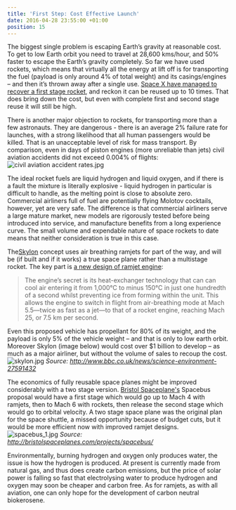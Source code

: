 ```yaml
---
title: 'First Step: Cost Effective Launch'
date: 2016-04-28 23:55:00 +01:00
position: 15
---
```


The biggest single problem is escaping Earth’s gravity at reasonable cost. To get to low Earth orbit you need to travel at 28,600 kms/hour, and 50% faster to escape the Earth’s gravity completely. So far we have used rockets, which means that virtually all the energy at lift off is for transporting the fuel (payload is only around 4% of total weight) and its casings/engines – and then it’s thrown away after a single use. [Space X have managed to recover a first stage rocket](http://spaceflightnow.com/2015/12/22/watch-spacex-recover-booster/), and reckon it can be reused up to 10 times. That does bring down the cost, but even with complete first and second stage reuse it will still be high.

There is another major objection to rockets, for transporting more than a few astronauts. They are dangerous - there is an average 2% failure rate for launches, with a strong likelihood that all human passengers would be killed. That is an unacceptable level of risk for mass transport. By comparison, even in days of piston engines (more unreliable than jets) civil aviation accidents did not exceed 0.004% of flights:
![civil aviation accident rates.jpg](/uploads/civil%20aviation%20accident%20rates.jpg)

The ideal rocket fuels are liquid hydrogen and liquid oxygen, and if there is a fault the mixture is literally explosive -  liquid hydrogen in particular is difficult to handle, as the melting point is close to absolute zero. Commercial airliners full of fuel are potentially flying Molotov cocktails, however, yet are very safe. The difference is that commercial airliners serve a large mature market, new models are rigorously tested before being introduced into service, and manufacture benefits from a long experience curve. The small volume and expendable nature of space rockets to date means that neither consideration is true in this case.  

 The[Skylon](https://en.wikipedia.org/wiki/Skylon_(spacecraft)) concept  uses air breathing ramjets for part of the way, and will be (if built and if it works) a true space plane rather than a multistage rocket.  The key part is [a new design of ramjet engine](http://www.reactionengines.co.uk/press_release.html):

> The engine’s secret is its heat-exchanger technology that can can cool air entering it from 1,000°C to minus 150°C in just one hundredth of a second whilst preventing ice from forming within the unit. This allows the engine to switch in flight from air-breathing mode at Mach 5.5—twice as fast as a jet—to that of a rocket engine, reaching Mach 25, or 7.5 km per second.

Even this proposed vehicle has propellant for 80% of its weight, and the payload is only 5% of the vehicle weight – and that is only to low earth orbit. Moreover Skylon (image below) would cost over $1 billion to develop – as much as a major airliner, but without the volume of sales to recoup the cost.
![skylon.jpg](/uploads/skylon.jpg)
*Source: http://www.bbc.co.uk/news/science-environment-27591432*

The economics of fully reusable space planes might be improved considerably with a two stage version. [Bristol Spaceplane's](http://bristolspaceplanes.com/projects/spacebus/) Spacebus proposal would have a first stage which would go up to Mach 4 with ramjets, then to Mach 6 with rockets, then release the second stage which would go to orbital velocity. A two stage space plane was the original plan for the space shuttle, a missed opportunity because of budget cuts, but it would be more efficient now with improved ramjet designs.
![spacebus_1.jpg](/uploads/spacebus_1.jpg)
*Source: http://bristolspaceplanes.com/projects/spacebus/*

Environmentally, burning hydrogen and oxygen only produces water, the issue is how the hydrogen is produced. At present is currently made from natural gas, and thus does create carbon emissions, but the price of solar power is falling so fast that electrolysing water to produce hydrogen and oxygen may soon be cheaper and carbon free. As for ramjets, as with all aviation, one can only hope for the development of carbon neutral biokerosene. 